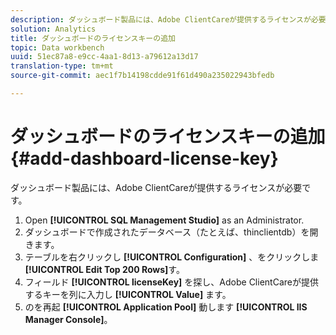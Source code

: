 ```yaml
---
description: ダッシュボード製品には、Adobe ClientCareが提供するライセンスが必要です。
solution: Analytics
title: ダッシュボードのライセンスキーの追加
topic: Data workbench
uuid: 51ec87a8-e9cc-4aa1-8d13-a79612a13d17
translation-type: tm+mt
source-git-commit: aec1f7b14198cdde91f61d490a235022943bfedb

---
```



# ダッシュボードのライセンスキーの追加{#add-dashboard-license-key}

ダッシュボード製品には、Adobe ClientCareが提供するライセンスが必要です。

1. Open **[!UICONTROL SQL Management Studio]** as an Administrator.
1. ダッシュボードで作成されたデータベース（たとえば、thinclientdb）を開きます。
1. テーブルを右クリックし **[!UICONTROL Configuration]** 、をクリックしま **[!UICONTROL Edit Top 200 Rows]**&#x200B;す。
1. フィールド **[!UICONTROL licenseKey]** を探し、Adobe ClientCareが提供するキーを列に入力し **[!UICONTROL Value]** ます。
1. のを再起 **[!UICONTROL Application Pool]** 動します **[!UICONTROL IIS Manager Console]**。
